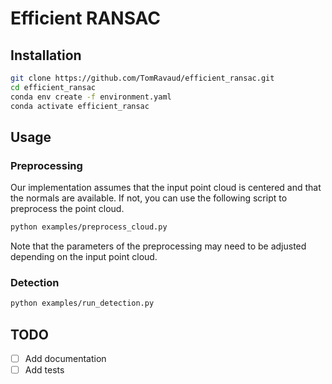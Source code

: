 # Efficient RANSAC

## Installation

```bash
git clone https://github.com/TomRavaud/efficient_ransac.git
cd efficient_ransac
conda env create -f environment.yaml
conda activate efficient_ransac
```

## Usage

### Preprocessing

Our implementation assumes that the input point cloud is centered and that the normals are available. If not, you can use the following script to preprocess the point cloud.

```bash
python examples/preprocess_cloud.py
```

Note that the parameters of the preprocessing may need to be adjusted depending on the input point cloud.

### Detection

```bash
python examples/run_detection.py
```


## TODO

- [ ] Add documentation
- [ ] Add tests
